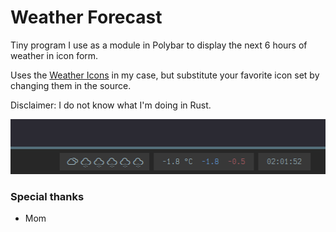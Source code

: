 # Weather Forecast

Tiny program I use as a module in Polybar to display the next 6 hours of weather in icon form.

Uses the [Weather Icons](https://erikflowers.github.io/weather-icons/) in my case, but substitute your favorite icon set by changing them in the source.

Disclaimer: I do not know what I'm doing in Rust.

![Screenshot in use as a Polybar module](./screenshot.png?raw=true)

### Special thanks

- Mom
